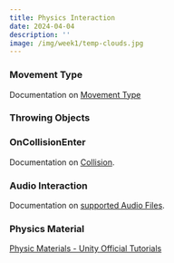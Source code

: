 ```yaml
---
title: Physics Interaction
date: 2024-04-04
description: ''
image: /img/week1/temp-clouds.jpg
---
```


<script>import VideoEmbed from '$lib/VideoEmbed.svelte'</script>

### Movement Type

<VideoEmbed youtube="GUaVWDN4ceI"></VideoEmbed>

Documentation on [Movement Type](https://docs.unity3d.com/Packages/com.unity.xr.interaction.toolkit@2.6/api/UnityEngine.XR.Interaction.Toolkit.XRBaseInteractable.MovementType.html?q=MovementType)

### Throwing Objects

<VideoEmbed youtube="b_vrjwzu3Z4"></VideoEmbed>

### OnCollisionEnter

<VideoEmbed youtube="Srk-bMtQzys"></VideoEmbed>

Documentation on [Collision](https://docs.unity3d.com/2022.3/Documentation/ScriptReference/Collider.OnCollisionEnter.html).

### Audio Interaction

<VideoEmbed youtube="Pjf-0JHgRPE"></VideoEmbed>

Documentation on [supported Audio Files](https://docs.unity3d.com/2022.3/Documentation/Manual/AudioFiles.html).

### Physics Material

<VideoEmbed youtube="SuUNnwswH94"></VideoEmbed>

[Physic Materials - Unity Official Tutorials](https://www.youtube.com/watch?app=desktop&v=SuUNnwswH94)
